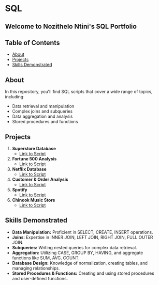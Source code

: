 # SQL
## Welcome to Nozithelo Ntini's SQL Portfolio 

## Table of Contents

- [About](#about)
- [Projects](#projects)
- [Skills Demonstrated](#skills-demonstrated)

## About

In this repository, you'll find SQL scripts that cover a wide range of topics, including:
- Data retrieval and manipulation
- Complex joins and subqueries
- Data aggregation and analysis
- Stored procedures and functions
  
## Projects

1. **Superstore Database**
   - [Link to Script](https://github.com/NozitheloNtini/SQL/blob/main/Superstore%20Database)
2. **Fortune 500 Analysis**
   - [Link to Script](https://github.com/NozitheloNtini/SQL/blob/main/Fortune%20500%20Analysis)
3. **Netflix Database**
   - [Link to Script](https://github.com/NozitheloNtini/SQL/blob/main/Netflix%20Database)
4. **Customer & Order Analysis**
   - [Link to Script](https://github.com/NozitheloNtini/SQL/blob/main/Customer%20%26%20Order%20Analytics)
5. **Spotify**
   - [Link to Script](https://github.com/NozitheloNtini/SQL/blob/main/Spotify)
6. **Chinook Music Store**
    - [Link to Script](https://github.com/NozitheloNtini/SQL/blob/main/Chinook%20Analysis)


     
## Skills Demonstrated   

- **Data Manipulation:** Proficient in SELECT, CREATE, INSERT operations.
- **Joins**: Expertise in INNER JOIN, LEFT JOIN, RIGHT JOIN, FULL OUTER JOIN.
- **Subqueries:** Writing nested queries for complex data retrieval.
- **Aggregation:** Utilizing CASE, GROUP BY, HAVING, and aggregate functions like SUM, AVG, COUNT.
- **Database Design:** Knowledge of normalization, creating tables, and managing relationships.
- **Stored Procedures & Functions:** Creating and using stored procedures and user-defined functions.
